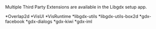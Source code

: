 Multiple Third Party Extensions are available in the Libgdx setup app.

  *Overlap2d
  *VisUI
  *VisRuntime
  *libgdx-utils
  *libgdx-utils-box2d
  *gdx-facebook
  *gdx-dialogs
  *gdx-kiwi
  *gdx-iml
